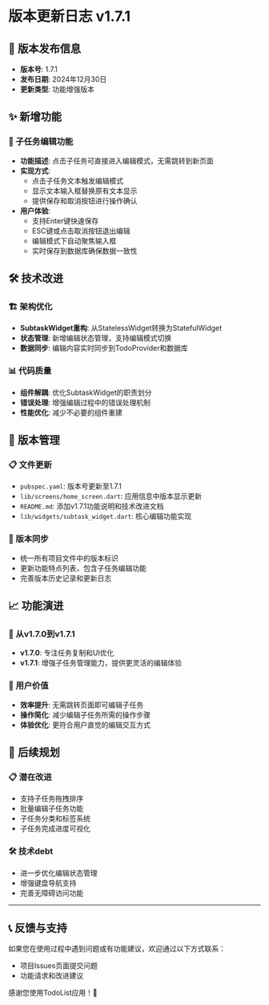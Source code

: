 # 版本更新日志 v1.7.1

## 🚀 版本发布信息
- **版本号**: 1.7.1  
- **发布日期**: 2024年12月30日
- **更新类型**: 功能增强版本

## ✨ 新增功能

### 📝 子任务编辑功能
- **功能描述**: 点击子任务可直接进入编辑模式，无需跳转到新页面
- **实现方式**: 
  - 点击子任务文本触发编辑模式
  - 显示文本输入框替换原有文本显示
  - 提供保存和取消按钮进行操作确认
- **用户体验**:
  - 支持Enter键快速保存
  - ESC键或点击取消按钮退出编辑
  - 编辑模式下自动聚焦输入框
  - 实时保存到数据库确保数据一致性

## 🛠️ 技术改进

### 🏗️ 架构优化
- **SubtaskWidget重构**: 从StatelessWidget转换为StatefulWidget
- **状态管理**: 新增编辑状态管理，支持编辑模式切换
- **数据同步**: 编辑内容实时同步到TodoProvider和数据库

### 📊 代码质量
- **组件解耦**: 优化SubtaskWidget的职责划分
- **错误处理**: 增强编辑过程中的错误处理机制
- **性能优化**: 减少不必要的组件重建

## 🔧 版本管理

### 📋 文件更新
- `pubspec.yaml`: 版本号更新至1.7.1
- `lib/screens/home_screen.dart`: 应用信息中版本显示更新
- `README.md`: 添加v1.7.1功能说明和技术改进文档
- `lib/widgets/subtask_widget.dart`: 核心编辑功能实现

### 🎯 版本同步
- 统一所有项目文件中的版本标识
- 更新功能特点列表，包含子任务编辑功能
- 完善版本历史记录和更新日志

## 📈 功能演进

### 🔄 从v1.7.0到v1.7.1
- **v1.7.0**: 专注任务复制和UI优化
- **v1.7.1**: 增强子任务管理能力，提供更灵活的编辑体验

### 🎯 用户价值
- **效率提升**: 无需跳转页面即可编辑子任务
- **操作简化**: 减少编辑子任务所需的操作步骤
- **体验优化**: 更符合用户直觉的编辑交互方式

## 🔮 后续规划

### 📋 潜在改进
- 支持子任务拖拽排序
- 批量编辑子任务功能
- 子任务分类和标签系统
- 子任务完成进度可视化

### 🛠️ 技术debt
- 进一步优化编辑状态管理
- 增强键盘导航支持
- 完善无障碍访问功能

---

## 📞 反馈与支持

如果您在使用过程中遇到问题或有功能建议，欢迎通过以下方式联系：
- 项目Issues页面提交问题
- 功能请求和改进建议

感谢您使用TodoList应用！🎉
